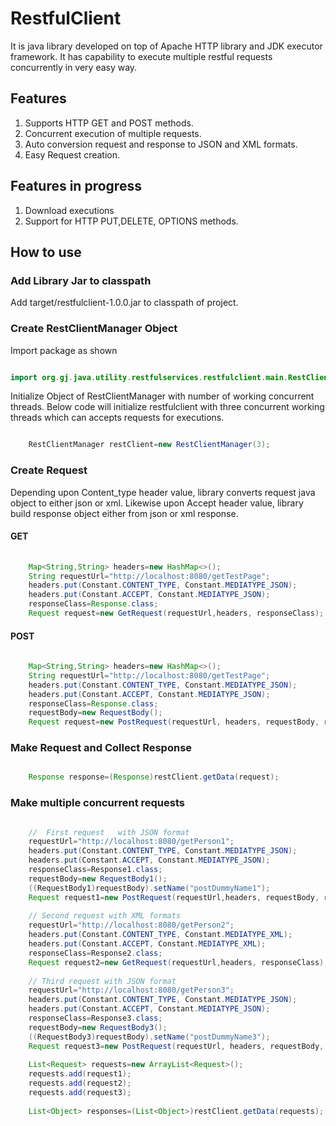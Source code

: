 # RestfulClient 
It is java library developed on top of Apache HTTP library and JDK executor framework. It has capability to execute multiple restful requests concurrently in very easy way. 

## Features

1. Supports HTTP GET and POST methods.
2. Concurrent execution of multiple requests.
3. Auto conversion request and response to JSON and XML formats.
4. Easy Request creation.

## Features in progress

1. Download executions
2. Support for HTTP PUT,DELETE, OPTIONS methods.


## How to use 

### Add Library Jar to classpath

Add target/restfulclient-1.0.0.jar to classpath of project.



### Create RestClientManager Object

Import package as shown

```java

import org.gj.java.utility.restfulservices.restfulclient.main.RestClientManager;

```

Initialize Object of RestClientManager with number of working concurrent threads. Below code will initialize restfulclient with three concurrent working threads which can accepts requests for executions.


```java

	RestClientManager restClient=new RestClientManager(3);

```

### Create Request 

Depending upon Content_type header value, library converts request java object to either json or xml.
Likewise upon Accept header value, library build response object either from json or xml response.

#### GET  

```java
    
	Map<String,String> headers=new HashMap<>();
	String requestUrl="http://localhost:8080/getTestPage";
	headers.put(Constant.CONTENT_TYPE, Constant.MEDIATYPE_JSON);
	headers.put(Constant.ACCEPT, Constant.MEDIATYPE_JSON);
	responseClass=Response.class;
	Request request=new GetRequest(requestUrl,headers, responseClass);

```

#### POST 

```java
      
	Map<String,String> headers=new HashMap<>();
	String requestUrl="http://localhost:8080/getTestPage";
	headers.put(Constant.CONTENT_TYPE, Constant.MEDIATYPE_JSON);
	headers.put(Constant.ACCEPT, Constant.MEDIATYPE_JSON);
	responseClass=Response.class;
	requestBody=new RequestBody();
	Request request=new PostRequest(requestUrl, headers, requestBody, responseClass);

```

### Make Request and Collect Response

```java

	Response response=(Response)restClient.getData(request);

```

### Make multiple concurrent requests

```java

	//  First request	with JSON format  
	requestUrl="http://localhost:8080/getPerson1";
	headers.put(Constant.CONTENT_TYPE, Constant.MEDIATYPE_JSON);
	headers.put(Constant.ACCEPT, Constant.MEDIATYPE_JSON);
	responseClass=Response1.class;
	requestBody=new RequestBody1();
	((RequestBody1)requestBody).setName("postDummyName1");
	Request request1=new PostRequest(requestUrl,headers, requestBody, responseClass);
	  
	// Second request with XML formats
	requestUrl="http://localhost:8080/getPerson2";
	headers.put(Constant.CONTENT_TYPE, Constant.MEDIATYPE_XML);
	headers.put(Constant.ACCEPT, Constant.MEDIATYPE_XML);
	responseClass=Response2.class;
	Request request2=new GetRequest(requestUrl,headers, responseClass);
	  
	// Third request with JSON format
	requestUrl="http://localhost:8080/getPerson3";
	headers.put(Constant.CONTENT_TYPE, Constant.MEDIATYPE_JSON);
	headers.put(Constant.ACCEPT, Constant.MEDIATYPE_JSON);
	responseClass=Response3.class;
	requestBody=new RequestBody3();
	((RequestBody3)requestBody).setName("postDummyName3");
	Request request3=new PostRequest(requestUrl, headers, requestBody, responseClass);
	  
	List<Request> requests=new ArrayList<Request>();
	requests.add(request1);
	requests.add(request2);
	requests.add(request3);
	  
	List<Object> responses=(List<Object>)restClient.getData(requests);
	
```
